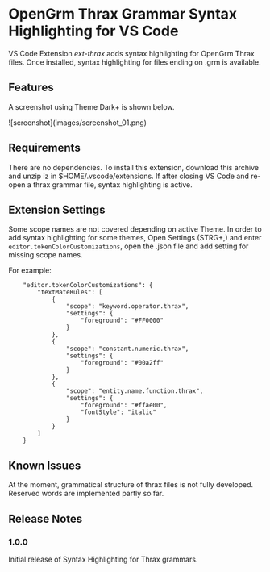 # OpenGrm Thrax Grammar Syntax Highlighting for VS Code

VS Code Extension *ext-thrax* adds syntax highlighting for OpenGrm Thrax files. Once installed, syntax highlighting for files ending on .grm is available.

## Features

A screenshot using Theme Dark+ is shown below.

\!\[screenshot\]\(images/screenshot_01.png\)

## Requirements

There are no dependencies. To install this extension, download this archive and unzip iz in $HOME/.vscode/extensions. If after closing VS Code and re-open a thrax grammar file, syntax highlighting is active.

## Extension Settings

Some scope names are not covered depending on active Theme. In order to add syntax highlighting for some themes, Open Settings (STRG+,) and enter `editor.tokenColorCustomizations`, open the .json file and add setting for missing scope names.

For example:


````
    "editor.tokenColorCustomizations": {
        "textMateRules": [
            {
                "scope": "keyword.operator.thrax",
                "settings": {
                    "foreground": "#FF0000"
                }
            },
            {
                "scope": "constant.numeric.thrax",
                "settings": {
                    "foreground": "#00a2ff"
                }
            },
            {
                "scope": "entity.name.function.thrax",
                "settings": {
                    "foreground": "#ffae00",
                    "fontStyle": "italic"
                }
            }
        ]
    }
````

## Known Issues

At the moment, grammatical structure of thrax files is not fully developed. Reserved words are implemented partly so far.

## Release Notes

### 1.0.0

Initial release of Syntax Highlighting for Thrax grammars.

